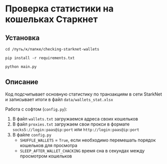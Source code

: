 # Проверка статистики на кошельках Старкнет

## Установка

`cd /путь/к/папке/checking-starknet-wallets`

`pip install -r requirements.txt`

`python main.py`

## Описание

Код подсчитывает основную статистику по транзакциям в сети StarkNet и записывает итоги в файл `data/wallets_stat.xlsx`

Работа с софтом (`config.py`):

1) В файл `wallets.txt` загружаемся адреса своих кошельков
2) В файл `proxies.txt` загружаем свои прокси в формате `socks5://login:paas@ip:port` или `http://login:paas@ip:port`
3) В файле `config.py`
    * `SHUFFLE_WALLETS` = `True`, если необходимо перемешать порядок кошельков для просмотра
    * `SLEEP_AFTER_WALLET_CHACKING` время сна в секундах между просмотром кошельков